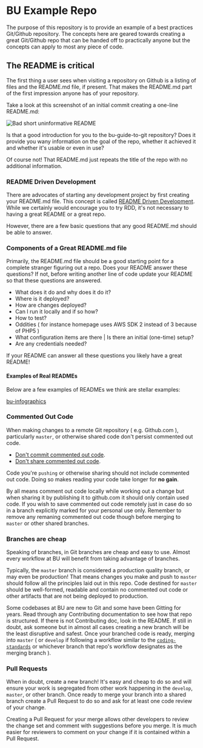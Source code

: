 # BU Example Repo

The purpose of this repository is to provide an example of a best practices Git/Github repository. The concepts here are geared towards creating a great Git/Github repo that can be handed off to practically anyone but the concepts can apply to most any piece of code.

## The README is critical

The first thing a user sees when visiting a repository on Github is a listing of files and the README.md file, if present. That makes the README.md part of the first impression anyone has of your repository.

Take a look at this screenshot of an initial commit creating a one-line README.md:

![Bad short uninformative README](http://www.bu.edu/wpmu/files/2019/03/Screen-Shot-2019-03-01-at-10.34.43-AM-650x196.png)

Is that a good introduction for you to the bu-guide-to-git repository? Does it provide you wany information on the goal of the repo, whether it achieved it and whether it's usable or even in use?

Of course not! That README.md just repeats the title of the repo with no additional information.

### README Driven Development

There are advocates of starting any development project by first creating your README.md file. This concept is called [README Driven Development](http://tom.preston-werner.com/2010/08/23/readme-driven-development.html). While we certainly would encourage you to try RDD, it's not necessary to having a great README or a great repo.

However, there are a few basic questions that any good README.md should be able to answer.

### Components of a Great README.md file

Primarily, the README.md file should be a good starting point for a complete stranger figuring out a repo. Does your README answer these questions? If not, before writing another line of code update your README so that these questions are answered.

- What does it do and why does it do it?
- Where is it deployed?
- How are changes deployed?
- Can I run it locally and if so how?
- How to test?
- Oddities ( for instance homepage uses AWS SDK 2 instead of 3 because of PHP5 )
- What configuration items are there | Is there an initial (one-time) setup?
- Are any credentials needed?

If your README can answer all these questions you likely have a great README!

#### Examples of Real READMEs

Below are a few examples of READMEs we think are stellar examples:

[bu-infographics](https://github.com/bu-ist/bu-infographics/blob/develop/README.md)

### Commented Out Code

When making changes to a remote Git repository ( e.g. Github.com ), particularly `master`, or otherwise shared code don't persist commented out code.

- [Don't commit commented out code](https://kentcdodds.com/blog/please-dont-commit-commented-out-code).
- [Don't share commented out code](https://www.nayuki.io/page/dont-share-commented-out-code).

Code you're `pushing` or otherwise sharing should not include commented out code. Doing so makes reading your code take longer for **no gain**.

By all means comment out code locally while working out a change but when sharing it by publishing it to github.com it should only contain used code. If you wish to save commented out code remotely just in case do so in a branch explicitly marked for your personal use only. Remember to remove any remaning commented out code though before merging to `master` or other shared branches.

### Branches are cheap

Speaking of branches, in Git branches are cheap and easy to use. Almost every workflow at BU will benefit from taking advantage of branches.

Typically, the `master` branch is considered a production quality branch, or may even be production! That means changes you make and push to `master` should follow all the principles laid out in this repo. Code destined for `master` should be well-formed, readable and contain no commented out code or other artifacts that are not being deployed to production.

Some codebases at BU are new to Git and some have been Gitting for years. Read through any Contributing documentation to see how that repo is structured. If there is not Contributing doc, look in the README. If still in doubt, ask someone but in almost all cases creating a new branch will be the least disruptive and safest. Once your branched code is ready, merging into `master` ( or `develop` if following a workflow similar to the [`coding-standards`](https://github.com/bu-ist/coding-standards/blob/master/CONTRIBUTING.md) or whichever branch that repo's workflow designates as the merging branch ).

### Pull Requests

When in doubt, create a new branch! It's easy and cheap to do so and will ensure your work is segregated from other work happening in the `develop`, `master`, or other branch. Once ready to merge your branch into a shared branch create a Pull Request to do so and ask for at least one code review of your change.

Creating a Pull Request for your merge allows other developers to review the change set and comment with suggestions before you merge. It is much easier for reviewers to comment on your change if it is contained within a Pull Request.